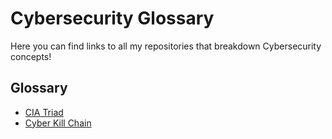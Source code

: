 # Cybersecurity Glossary
Here you can find links to all my repositories that breakdown Cybersecurity concepts!

## Glossary
+ [CIA Triad](https://github.com/Nickolas-M/CIA-Triad)
+ [Cyber Kill Chain](https://github.com/Nickolas-M/Cyber-Kill-Chain)
